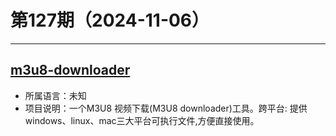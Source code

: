 # 第127期（2024-11-06）

---
## [m3u8-downloader](https://github.com/llychao/m3u8-downloader)
- 所属语言：未知
- 项目说明：一个M3U8 视频下载(M3U8 downloader)工具。跨平台: 提供windows、linux、mac三大平台可执行文件,方便直接使用。
